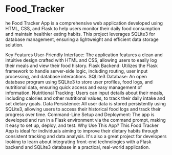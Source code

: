 # Food_Tracker
he Food Tracker App is a comprehensive web application developed using HTML, CSS, and Flask to help users monitor their daily food consumption and maintain healthier eating habits. This project leverages SQLite3 for database management, ensuring a lightweight and efficient data storage solution.

Key Features
User-Friendly Interface: The application features a clean and intuitive design crafted with HTML and CSS, allowing users to easily log their meals and view their food history.
Flask Backend: Utilizes the Flask framework to handle server-side logic, including routing, user input processing, and database interactions.
SQLite3 Database: An open database program using SQLite3 to store user profiles, food logs, and nutritional data, ensuring quick access and easy management of information.
Nutritional Tracking: Users can input details about their meals, including calories and other nutritional values, to track their daily intake and set dietary goals.
Data Persistence: All user data is stored persistently using SQLite3, allowing users to access their historical food logs and track their progress over time.
Command-Line Setup and Deployment: The app is developed and run in a Flask environment via the command prompt, making it easy to set up, deploy, and test.
Why Use This App?
This Food Tracker App is ideal for individuals aiming to improve their dietary habits through consistent tracking and data analysis. It's also a great project for developers looking to learn about integrating front-end technologies with a Flask backend and SQLite3 database in a practical, real-world application.
